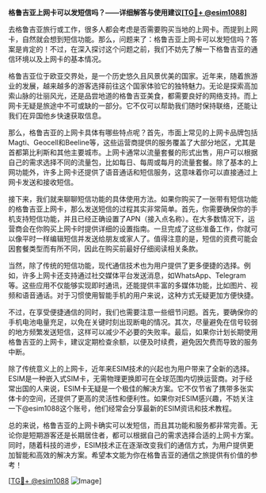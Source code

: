 **格鲁吉亚上网卡可以发短信吗？——详细解答与使用建议[[TG💪+ @esim1088](https://t.me/s/esim1088)]**

去格鲁吉亚旅行或工作，很多人都会考虑是否需要购买当地的上网卡。而提到上网卡，自然就会想到短信功能。那么，问题来了：格鲁吉亚上网卡可以发短信吗？答案是肯定的！不过，在深入探讨这个问题之前，我们不妨先了解一下格鲁吉亚的通信环境以及上网卡的基本情况。

格鲁吉亚位于欧亚交界处，是一个历史悠久且风景优美的国家。近年来，随着旅游业的发展，越来越多的游客选择前往这个国家体验它的独特魅力。无论是探索高加索山脉的壮丽风光，还是品尝地道的格鲁吉亚美食，都需要良好的网络支持。而上网卡无疑是旅途中不可或缺的一部分。它不仅可以帮助我们随时保持联络，还能让我们在异国他乡快速获取信息。

那么，格鲁吉亚的上网卡具体有哪些特点呢？首先，市面上常见的上网卡品牌包括Magti、Geocell和Beeline等，这些运营商提供的服务覆盖了大部分地区，尤其是首都第比利斯和其他主要城市。上网卡通常以流量套餐的形式出售，用户可以根据自己的需求选择不同的流量包，比如每日、每周或每月的流量套餐。除了基本的上网功能外，许多上网卡还提供了语音通话和短信服务，这意味着你可以直接通过上网卡发送和接收短信。

接下来，我们就来聊聊短信功能的具体使用方法。如果你购买了一张带有短信功能的格鲁吉亚上网卡，那么发送短信的过程其实非常简单。首先，你需要确保你的手机支持短信功能，并且已经正确设置了APN（接入点名称）。在大多数情况下，运营商会在你购买上网卡时提供详细的设置指南。一旦完成了这些准备工作，你就可以像平时一样编辑短信并发送给朋友或家人了。值得注意的是，短信的资费可能会因套餐类型而有所不同，因此在购买前最好仔细阅读相关条款。

当然，除了传统的短信功能，现代通信技术也为用户提供了更多便捷的选择。例如，许多上网卡还支持通过社交媒体平台发送消息，如WhatsApp、Telegram等。这些应用不仅能够实现即时通讯，还能提供丰富的多媒体功能，比如图片、视频和语音通话。对于习惯使用智能手机的用户来说，这种方式无疑更加方便快捷。

不过，在享受便捷通信的同时，我们也需要注意一些细节问题。首先，要确保你的手机电池电量充足，以免在关键时刻出现断电的情况。其次，尽量避免在信号较弱的地方频繁发送短信，这样可以减少不必要的失败率。最后，如果你计划长期使用格鲁吉亚的上网卡，建议定期检查余额，以便及时续费，避免因欠费而导致的服务中断。

除了传统意义上的上网卡，近年来ESIM技术的兴起也为用户带来了全新的选择。ESIM是一种嵌入式SIM卡，无需物理更换即可在全球范围内切换运营商。对于经常出国的人来说，ESIM卡无疑是一个极佳的解决方案。它不仅节省了携带多张实体卡的空间，还提供了更高的灵活性和便利性。如果你对ESIM感兴趣，不妨关注一下@esim1088这个账号，他们经常会分享最新的ESIM资讯和技术教程。

总的来说，格鲁吉亚的上网卡确实可以发短信，而且其功能和服务都非常完善。无论你是短期游客还是长期居住者，都可以根据自己的需求选择合适的上网卡方案。同时，随着科技的进步，ESIM技术正在逐渐改变我们的通信方式，为用户提供更加智能和高效的解决方案。希望本文能为你在格鲁吉亚的通信之旅提供有价值的参考！

[[TG💪+ @esim1088](https://t.me/s/esim1088) ![Image](https://i.postimg.cc/4NQfJmqS/Snipaste-2025-05-13-00-14-12.png)]